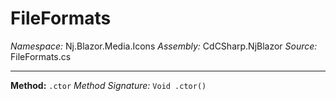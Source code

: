 # FileFormats

*Namespace:* Nj.Blazor.Media.Icons
*Assembly:* CdCSharp.NjBlazor
*Source:* FileFormats.cs


---

**Method:** `.ctor`
*Method Signature:* `Void .ctor()`

